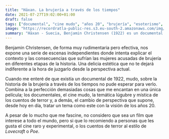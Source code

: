```yaml
---
title: "Häxan. La brujería a través de los tiempos"
date: 2021-07-27T19:02:00+01:00
draft: false
tags: ["documental", "cine mudo", "años 20", "brujería", "esoterismo", "religión"]
image: "https://recordratla-public-res.s3.eu-south-2.amazonaws.com/img/20210727/haxan-1300.jpg"
summary: "Häxan - Suecia, Benjamin Christensen (1922) es un documental mudo que recorre la historia de la brujería a través de los tiempos."
---
```


Benjamin Christensen, de forma muy rudimentaria pero efectiva, nos
expone una serie de escenas independientes donde intenta explicar el
contexto y las consecuencias que sufrían las mujeres acusadas de
brujería en diferentes etapas de la historia. Una delicia estética que
no te dejará indiferente a la hora de juzgarlo desde la perspectiva
actual.

Cuando me enteré de que existía un documental de 1922, mudo, sobre la
historia de la brujería a través de los tiempos no pude esperar para
verlo. Combina a la perfección demasiadas cosas que me encantan en una
única película; los documentales, el cine mudo, la temática lúgubre y
mística de los cuentos de terror y, a demás, el cambio de perspectiva
que supone, desde hoy en día, tratar un tema como este con la visión de
los años 20.

A pesar de lo mucho que me fascine, no considero que sea un film que
interese a todo el mundo, pero si que lo recomiendo a personas que les
gusta el cine raro y experimental, o los cuentos de terror al estilo de
*Lovecraft* o *Poe*.
